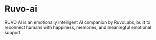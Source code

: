 # Ruvo-ai
RUVO AI is an emotionally intelligent AI companion by RuvoLabs, built to reconnect humans with happiness, memories, and meaningful emotional support.
